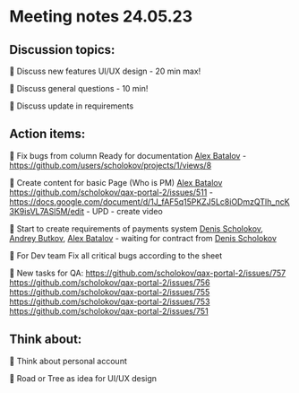 # Meeting notes 24.05.23 

## Discussion topics: 

:black_square_button: Discuss new features UI/UX design - 20 min max!  

:black_square_button: Discuss general questions - 10 min!

:black_square_button: Discuss update in requirements 


## Action items:

:black_square_button: Fix bugs from column Ready for documentation [Alex Batalov](https://github.com/ABatalov) - https://github.com/users/scholokov/projects/1/views/8

:black_square_button: Create content for basic Page (Who is PM)  [Alex Batalov](https://github.com/ABatalov) https://github.com/scholokov/qax-portal-2/issues/511 - https://docs.google.com/document/d/1J_fAF5q15PKZJ5Lc8iODmzQTlh_ncK3K9isVL7ASl5M/edit - UPD - create video 

:black_square_button: Start to create requirements of payments system [Denis Scholokov](https://github.com/scholokov), [Andrey Butkov](https://github.com/ButKoff), [Alex Batalov](https://github.com/ABatalov)  - waiting for contract from [Denis Scholokov](https://github.com/scholokov)

:black_square_button: For Dev team Fix all critical bugs according to the sheet   

:black_square_button: New tasks for QA: 
https://github.com/scholokov/qax-portal-2/issues/757 
https://github.com/scholokov/qax-portal-2/issues/756
https://github.com/scholokov/qax-portal-2/issues/755
https://github.com/scholokov/qax-portal-2/issues/753
https://github.com/scholokov/qax-portal-2/issues/751


## Think about:  

:black_square_button: Think about personal account 

:black_square_button: Road or Tree as idea for UI/UX design   


